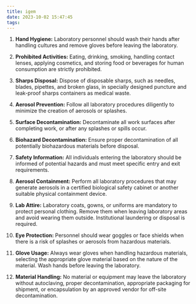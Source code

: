 ```yaml
---
title: igem
date: 2023-10-02 15:47:45
tags:
---
```


1. **Hand Hygiene:** Laboratory personnel should wash their hands after handling cultures and remove gloves before leaving the laboratory.

2. **Prohibited Activities:** Eating, drinking, smoking, handling contact lenses, applying cosmetics, and storing food or beverages for human consumption are strictly prohibited.

3. **Sharps Disposal:** Dispose of disposable sharps, such as needles, blades, pipettes, and broken glass, in specially designed puncture and leak-proof sharps containers as medical waste.

4. **Aerosol Prevention:** Follow all laboratory procedures diligently to minimize the creation of aerosols or splashes.

5. **Surface Decontamination:** Decontaminate all work surfaces after completing work, or after any splashes or spills occur.

6. **Biohazard Decontamination:** Ensure proper decontamination of all potentially biohazardous materials before disposal.

7. **Safety Information:** All individuals entering the laboratory should be informed of potential hazards and must meet specific entry and exit requirements.

8. **Aerosol Containment:** Perform all laboratory procedures that may generate aerosols in a certified biological safety cabinet or another suitable physical containment device.

9. **Lab Attire:** Laboratory coats, gowns, or uniforms are mandatory to protect personal clothing. Remove them when leaving laboratory areas and avoid wearing them outside. Institutional laundering or disposal is required.

10. **Eye Protection:** Personnel should wear goggles or face shields when there is a risk of splashes or aerosols from hazardous materials.

11. **Glove Usage:** Always wear gloves when handling hazardous materials, selecting the appropriate glove material based on the nature of the material. Wash hands before leaving the laboratory.

12. **Material Handling:** No material or equipment may leave the laboratory without autoclaving, proper decontamination, appropriate packaging for shipment, or encapsulation by an approved vendor for off-site decontamination.